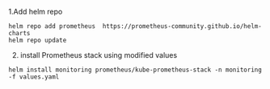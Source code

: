 1.Add helm repo
```
helm repo add prometheus  https://prometheus-community.github.io/helm-charts
helm repo update
```
2. install Prometheus stack using modified values
```
helm install monitoring prometheus/kube-prometheus-stack -n monitoring -f values.yaml
```

